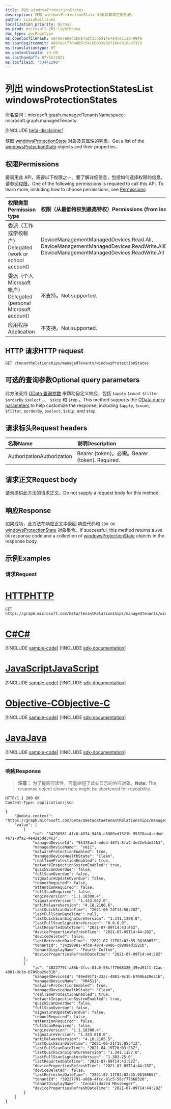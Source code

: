 ```yaml
---
title: 列出 windowsProtectionStates
description: 获取 windowsProtectionState 对象及其属性的列表。
author: isaiahwilliams
localization_priority: Normal
ms.prod: microsoft-365-lighthouse
doc_type: apiPageType
ms.openlocfilehash: ae7de7e8edbb0141df25db91464a45ac1a6499fe
ms.sourcegitcommit: 486fe9c77d4d89c5416bb83e8c716e6918c47370
ms.translationtype: MT
ms.contentlocale: zh-CN
ms.lasthandoff: 07/15/2021
ms.locfileid: "53442290"
---
```

# <a name="list-windowsprotectionstates"></a><span data-ttu-id="991be-103">列出 windowsProtectionStates</span><span class="sxs-lookup"><span data-stu-id="991be-103">List windowsProtectionStates</span></span>
<span data-ttu-id="991be-104">命名空间：microsoft.graph.managedTenants</span><span class="sxs-lookup"><span data-stu-id="991be-104">Namespace: microsoft.graph.managedTenants</span></span>

[!INCLUDE [beta-disclaimer](../../includes/beta-disclaimer.md)]

<span data-ttu-id="991be-105">获取 [windowsProtectionState](../resources/managedtenants-windowsprotectionstate.md) 对象及其属性的列表。</span><span class="sxs-lookup"><span data-stu-id="991be-105">Get a list of the [windowsProtectionState](../resources/managedtenants-windowsprotectionstate.md) objects and their properties.</span></span>

## <a name="permissions"></a><span data-ttu-id="991be-106">权限</span><span class="sxs-lookup"><span data-stu-id="991be-106">Permissions</span></span>
<span data-ttu-id="991be-p101">要调用此 API，需要以下权限之一。要了解详细信息，包括如何选择权限的信息，请参阅[权限](/graph/permissions-reference)。</span><span class="sxs-lookup"><span data-stu-id="991be-p101">One of the following permissions is required to call this API. To learn more, including how to choose permissions, see [Permissions](/graph/permissions-reference).</span></span>

|<span data-ttu-id="991be-109">权限类型</span><span class="sxs-lookup"><span data-stu-id="991be-109">Permission type</span></span>|<span data-ttu-id="991be-110">权限（从最低特权到最高特权）</span><span class="sxs-lookup"><span data-stu-id="991be-110">Permissions (from least to most privileged)</span></span>|
|:---|:---|
|<span data-ttu-id="991be-111">委派（工作或学校帐户）</span><span class="sxs-lookup"><span data-stu-id="991be-111">Delegated (work or school account)</span></span>|<span data-ttu-id="991be-112">DeviceManagementManagedDevices.Read.All、DeviceManagementManagedDevices.ReadWrite.All</span><span class="sxs-lookup"><span data-stu-id="991be-112">DeviceManagementManagedDevices.Read.All, DeviceManagementManagedDevices.ReadWrite.All</span></span>|
|<span data-ttu-id="991be-113">委派（个人 Microsoft 帐户）</span><span class="sxs-lookup"><span data-stu-id="991be-113">Delegated (personal Microsoft account)</span></span>|<span data-ttu-id="991be-114">不支持。</span><span class="sxs-lookup"><span data-stu-id="991be-114">Not supported.</span></span>|
|<span data-ttu-id="991be-115">应用程序</span><span class="sxs-lookup"><span data-stu-id="991be-115">Application</span></span>|<span data-ttu-id="991be-116">不支持。</span><span class="sxs-lookup"><span data-stu-id="991be-116">Not supported.</span></span>|

## <a name="http-request"></a><span data-ttu-id="991be-117">HTTP 请求</span><span class="sxs-lookup"><span data-stu-id="991be-117">HTTP request</span></span>

<!-- {
  "blockType": "ignored"
}
-->
``` http
GET /tenantRelationships/managedTenants/windowsProtectionStates
```

## <a name="optional-query-parameters"></a><span data-ttu-id="991be-118">可选的查询参数</span><span class="sxs-lookup"><span data-stu-id="991be-118">Optional query parameters</span></span>
<span data-ttu-id="991be-119">此方法支持 [OData 查询参数](/graph/query-parameters) 来帮助自定义响应，包括 `$apply` `$count` `$filter` `$orderBy` `$select` 、、 `$skip` 和 `$top` 。</span><span class="sxs-lookup"><span data-stu-id="991be-119">This method supports the [OData query parameters](/graph/query-parameters) to help customize the response, including `$apply`, `$count`, `$filter`, `$orderBy`, `$select`, `$skip`, and `$top`.</span></span>

## <a name="request-headers"></a><span data-ttu-id="991be-120">请求标头</span><span class="sxs-lookup"><span data-stu-id="991be-120">Request headers</span></span>
|<span data-ttu-id="991be-121">名称</span><span class="sxs-lookup"><span data-stu-id="991be-121">Name</span></span>|<span data-ttu-id="991be-122">说明</span><span class="sxs-lookup"><span data-stu-id="991be-122">Description</span></span>|
|:---|:---|
|<span data-ttu-id="991be-123">Authorization</span><span class="sxs-lookup"><span data-stu-id="991be-123">Authorization</span></span>|<span data-ttu-id="991be-p102">Bearer {token}。必需。</span><span class="sxs-lookup"><span data-stu-id="991be-p102">Bearer {token}. Required.</span></span>|

## <a name="request-body"></a><span data-ttu-id="991be-126">请求正文</span><span class="sxs-lookup"><span data-stu-id="991be-126">Request body</span></span>
<span data-ttu-id="991be-127">请勿提供此方法的请求正文。</span><span class="sxs-lookup"><span data-stu-id="991be-127">Do not supply a request body for this method.</span></span>

## <a name="response"></a><span data-ttu-id="991be-128">响应</span><span class="sxs-lookup"><span data-stu-id="991be-128">Response</span></span>

<span data-ttu-id="991be-129">如果成功，此方法在响应正文中返回 响应代码和 `200 OK` [windowsProtectionState](../resources/managedtenants-windowsprotectionstate.md) 对象集合。</span><span class="sxs-lookup"><span data-stu-id="991be-129">If successful, this method returns a `200 OK` response code and a collection of [windowsProtectionState](../resources/managedtenants-windowsprotectionstate.md) objects in the response body.</span></span>

## <a name="examples"></a><span data-ttu-id="991be-130">示例</span><span class="sxs-lookup"><span data-stu-id="991be-130">Examples</span></span>

### <a name="request"></a><span data-ttu-id="991be-131">请求</span><span class="sxs-lookup"><span data-stu-id="991be-131">Request</span></span>

# <a name="http"></a>[<span data-ttu-id="991be-132">HTTP</span><span class="sxs-lookup"><span data-stu-id="991be-132">HTTP</span></span>](#tab/http)
<!-- {
  "blockType": "request",
  "name": "list_windowsprotectionstate"
}
-->
``` http
GET https://graph.microsoft.com/beta/tenantRelationships/managedTenants/windowsProtectionStates
```
# <a name="c"></a>[<span data-ttu-id="991be-133">C#</span><span class="sxs-lookup"><span data-stu-id="991be-133">C#</span></span>](#tab/csharp)
[!INCLUDE [sample-code](../includes/snippets/csharp/list-windowsprotectionstate-csharp-snippets.md)]
[!INCLUDE [sdk-documentation](../includes/snippets/snippets-sdk-documentation-link.md)]

# <a name="javascript"></a>[<span data-ttu-id="991be-134">JavaScript</span><span class="sxs-lookup"><span data-stu-id="991be-134">JavaScript</span></span>](#tab/javascript)
[!INCLUDE [sample-code](../includes/snippets/javascript/list-windowsprotectionstate-javascript-snippets.md)]
[!INCLUDE [sdk-documentation](../includes/snippets/snippets-sdk-documentation-link.md)]

# <a name="objective-c"></a>[<span data-ttu-id="991be-135">Objective-C</span><span class="sxs-lookup"><span data-stu-id="991be-135">Objective-C</span></span>](#tab/objc)
[!INCLUDE [sample-code](../includes/snippets/objc/list-windowsprotectionstate-objc-snippets.md)]
[!INCLUDE [sdk-documentation](../includes/snippets/snippets-sdk-documentation-link.md)]

# <a name="java"></a>[<span data-ttu-id="991be-136">Java</span><span class="sxs-lookup"><span data-stu-id="991be-136">Java</span></span>](#tab/java)
[!INCLUDE [sample-code](../includes/snippets/java/list-windowsprotectionstate-java-snippets.md)]
[!INCLUDE [sdk-documentation](../includes/snippets/snippets-sdk-documentation-link.md)]

---



### <a name="response"></a><span data-ttu-id="991be-137">响应</span><span class="sxs-lookup"><span data-stu-id="991be-137">Response</span></span>
><span data-ttu-id="991be-138">**注意：** 为了提高可读性，可能缩短了此处显示的响应对象。</span><span class="sxs-lookup"><span data-stu-id="991be-138">**Note:** The response object shown here might be shortened for readability.</span></span>
<!-- {
  "blockType": "response",
  "truncated": true,
  "@odata.type": "Collection(microsoft.graph.managedTenants.windowsProtectionState)"
}
-->
``` http
HTTP/1.1 200 OK
Content-Type: application/json

{
    "@odata.context": "https://graph.microsoft.com/beta/$metadata#tenantRelationships/managedTenants/windowsProtectionStates",
    "value": [
        {
            "id": "34298981-4fc8-4974-9486-c8909ed1521b_95378ac4-eded-4671-8fa2-4e42e5de3463",
            "managedDeviceId": "95378ac4-eded-4671-8fa2-4e42e5de3463",
            "managedDeviceName": "vm11",
            "malwareProtectionEnabled": true,
            "managedDeviceHealthState": "Clean",
            "realTimeProtectionEnabled": true,
            "networkInspectionSystemEnabled": true,
            "quickScanOverdue": false,
            "fullScanOverdue": false,
            "signatureUpdateOverdue": false,
            "rebootRequired": false,
            "attentionRequired": false,
            "fullScanRequired": false,
            "engineVersion": "1.1.18300.4",
            "signatureVersion": "1.343.642.0",
            "antiMalwareVersion": "4.18.2106.6",
            "lastQuickScanDateTime": "2021-06-24T14:50:28Z",
            "lastFullScanDateTime": null,
            "lastQuickScanSignatureVersion": "1.341.1288.0",
            "lastFullScanSignatureVersion": "0.0.0.0",
            "lastReportedDateTime": "2021-07-09T14:43:45Z",
            "devicePropertiesRefreshTime": "2021-07-09T14:44:28Z",
            "deviceDeleted": false,
            "lastRefreshedDateTime": "2021-07-11T02:02:35.9816065Z",
            "tenantId": "34298981-4fc8-4974-9486-c8909ed1521b",
            "tenantDisplayName": "Fourth Coffee",
            "devicePropertiesRefreshDateTime": "2021-07-09T14:44:28Z"
        },
        {
            "id": "38227791-a88b-4fcc-81c5-58cf77668320_49ed91f1-32ac-4881-9c1b-b709ba29e31b",
            "managedDeviceId": "49ed91f1-32ac-4881-9c1b-b709ba29e31b",
            "managedDeviceName": "VM4511",
            "malwareProtectionEnabled": true,
            "managedDeviceHealthState": "Clean",
            "realTimeProtectionEnabled": true,
            "networkInspectionSystemEnabled": true,
            "quickScanOverdue": false,
            "fullScanOverdue": false,
            "signatureUpdateOverdue": false,
            "rebootRequired": false,
            "attentionRequired": false,
            "fullScanRequired": false,
            "engineVersion": "1.1.18300.4",
            "signatureVersion": "1.343.618.0",
            "antiMalwareVersion": "4.18.2105.5",
            "lastQuickScanDateTime": "2021-06-21T15:05:41Z",
            "lastFullScanDateTime": "2021-04-19T20:03:26Z",
            "lastQuickScanSignatureVersion": "1.341.1157.0",
            "lastFullScanSignatureVersion": "1.303.25.0",
            "lastReportedDateTime": "2021-07-09T14:43:52Z",
            "devicePropertiesRefreshTime": "2021-07-09T14:44:28Z",
            "deviceDeleted": false,
            "lastRefreshedDateTime": "2021-07-11T02:02:35.9816065Z",
            "tenantId": "38227791-a88b-4fcc-81c5-58cf77668320",
            "tenantDisplayName": "Consolidated Messenger",
            "devicePropertiesRefreshDateTime": "2021-07-09T14:44:28Z"
        }
    ]
}
```
